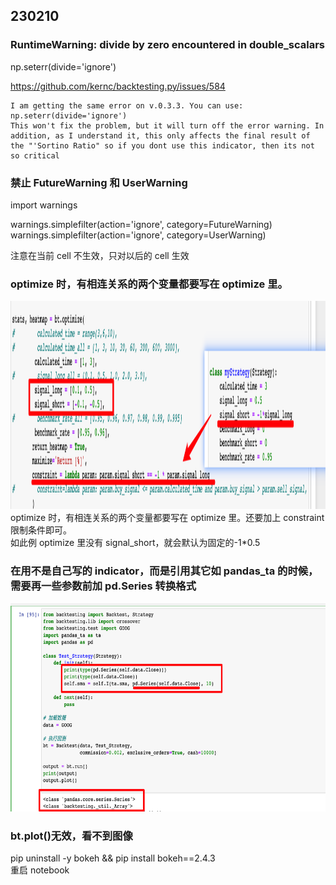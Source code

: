 ## 230210

### RuntimeWarning: divide by zero encountered in double_scalars

np.seterr(divide='ignore')

https://github.com/kernc/backtesting.py/issues/584

```
I am getting the same error on v.0.3.3. You can use: np.seterr(divide='ignore')
This won't fix the problem, but it will turn off the error warning. In addition, as I understand it, this only affects the final result of the "'Sortino Ratio" so if you dont use this indicator, then its not so critical
```

### 禁止 FutureWarning 和 UserWarning

import warnings

warnings.simplefilter(action='ignore', category=FutureWarning)  
warnings.simplefilter(action='ignore', category=UserWarning)

注意在当前 cell 不生效，只对以后的 cell 生效

### optimize 时，有相连关系的两个变量都要写在 optimize 里。

<img src='./img/2023-02-10-20-45-15.png' height=333px></img>  
optimize 时，有相连关系的两个变量都要写在 optimize 里。还要加上 constraint 限制条件即可。  
如此例 optimize 里没有 signal_short，就会默认为固定的-1\*0.5

### 在用不是自己写的 indicator，而是引用其它如 pandas_ta 的时候，需要再一些参数前加 pd.Series 转换格式

<img src='./img/2023-02-16-02-27-30.png' height=333px></img>

### bt.plot()无效，看不到图像

pip uninstall -y bokeh && pip install bokeh==2.4.3  
重启 notebook
